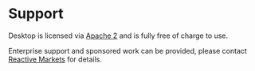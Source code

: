 # Support

Desktop is licensed via [Apache 2](https://github.com/reactivemarkets/desktop/blob/main/LICENSE) and is fully free of charge to use.

Enterprise support and sponsored work can be provided, please contact [Reactive Markets](https://www.reactivemarkets.com/contact) for details.
